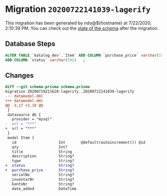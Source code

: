 # Migration `20200722141039-lagerify`

This migration has been generated by ndo@$(hostname) at 7/22/2020, 2:10:39 PM.
You can check out the [state of the schema](./schema.prisma) after the migration.

## Database Steps

```sql
ALTER TABLE `katalog_dev`.`Item` ADD COLUMN `purchase_price` varchar(191)   ,
ADD COLUMN `status` varchar(191)   ;
```

## Changes

```diff
diff --git schema.prisma schema.prisma
migration 20200719221628-lagerify..20200722141039-lagerify
--- datamodel.dml
+++ datamodel.dml
@@ -3,17 +3,19 @@
 }
 datasource db {
   provider = "mysql"
-  url = "***"
+  url = "***"
 }
 model Item {
   id                   Int       @default(autoincrement()) @id
   qty                  Int?
   title                String
   description          String?
   type                 String?
+  status               String?
+  purchase_price       String?
   serialNo             String?
   inventarNr           String?
   kontoNr              String?
   date_added           DateTime
```


